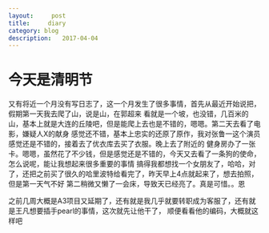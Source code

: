 ```yaml
---
layout:     post
title:     diary
category: blog
description:   2017-04-04
---
```


# 今天是清明节

又有将近一个月没有写日志了，这一个月发生了很多事情，首先从最近开始说把，假期第一天我去爬了山，说是山，在郭超来
看就是一个坡，也没错，几百米的山，基本上就是大连的丘陵吧，但是能爬上去也是不错的，嗯嗯。第二天去看了电影，嫌疑人X的献身
感觉还不错，基本上忠实的还原了原作，我对张鲁一这个演员感觉还是不错的，接着去了优衣库去买了衣服。晚上去了附近的
健身房办了一张卡。嗯嗯，虽然花了不少钱，但是感觉还是不错的，今天又去看了一条狗的使命，怎么说呢，能让我想起来很多重要的事情
搞得我都想找一个女朋友了，哈哈，对了，还把之前买了很久的哈里波特给看完了，昨天早上4点就起来了，想去拍照，但是第一天气不好
第二稍微又懒了一会床，导致天已经亮了。真是可惜。。恩

之前几周大概是A3项目又延期了，还有就是我几乎就要转职成为客服了，还有就是王凡想要插手pearl的事情，这次就先让他干了，
顺便看看他的编码，大概就这样吧